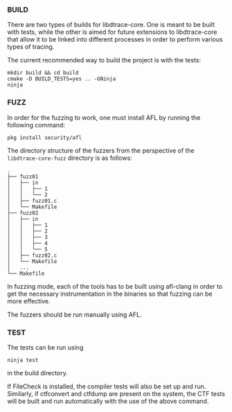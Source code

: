 ### BUILD ###

There are two types of builds for libdtrace-core. One is meant to be built with
tests, while the other is aimed for future extensions to libdtrace-core that
allow it to be linked into different processes in order to perform various types
of tracing.

The current recommended way to build the project is with the tests:

```
mkdir build && cd build
cmake -D BUILD_TESTS=yes .. -GNinja
ninja
```

### FUZZ ###

In order for the fuzzing to work, one must install AFL by running the following
command:

```
pkg install security/afl
```

The directory structure of the fuzzers from the perspective of the
`libdtrace-core-fuzz` directory is as follows:

```
.
├── fuzz01
│   ├── in
│   │   ├── 1
│   │   └── 2
│   ├── fuzz01.c
│   └── Makefile
├── fuzz02
│   ├── in
│   │   ├── 1
│   │   ├── 2
│   │   ├── 3
│   │   ├── 4
│   │   └── 5
│   ├── fuzz02.c
│   └── Makefile
│	... 
└── Makefile
```

In fuzzing mode, each of the tools has to be built using afl-clang in order to
get the necessary instrumentation in the binaries so that fuzzing can be more
effective.

The fuzzers should be run manually using AFL.

### TEST ###

The tests can be run using

```
ninja test
```

in the build directory.

If FileCheck is installed, the compiler tests will also be set up and run.
Similarly, if ctfconvert and ctfdump are present on the system, the CTF tests
will be built and run automatically with the use of the above command.

